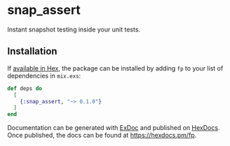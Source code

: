 # snap_assert

Instant snapshot testing inside your unit tests.

## Installation

If [available in Hex](https://hex.pm/docs/publish), the package can be installed
by adding `fp` to your list of dependencies in `mix.exs`:

```elixir
def deps do
  [
    {:snap_assert, "~> 0.1.0"}
  ]
end
```

Documentation can be generated with [ExDoc](https://github.com/elixir-lang/ex_doc)
and published on [HexDocs](https://hexdocs.pm). Once published, the docs can
be found at <https://hexdocs.pm/fp>.

